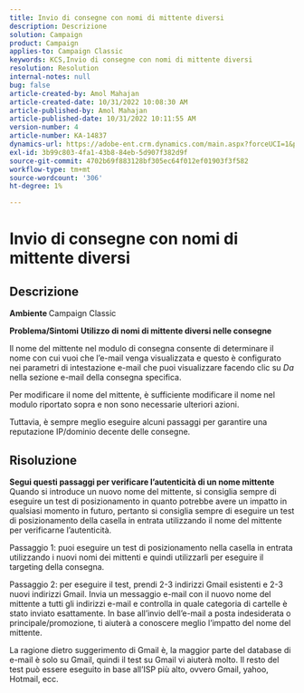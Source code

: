 ```yaml
---
title: Invio di consegne con nomi di mittente diversi
description: Descrizione
solution: Campaign
product: Campaign
applies-to: Campaign Classic
keywords: KCS,Invio di consegne con nomi di mittente diversi
resolution: Resolution
internal-notes: null
bug: false
article-created-by: Amol Mahajan
article-created-date: 10/31/2022 10:08:30 AM
article-published-by: Amol Mahajan
article-published-date: 10/31/2022 10:11:55 AM
version-number: 4
article-number: KA-14837
dynamics-url: https://adobe-ent.crm.dynamics.com/main.aspx?forceUCI=1&pagetype=entityrecord&etn=knowledgearticle&id=fddd9bf4-0359-ed11-9561-6045bd006079
exl-id: 3b99c803-4fa1-43b8-84eb-5d907f382d9f
source-git-commit: 4702b69f883128bf305ec64f012ef01903f3f582
workflow-type: tm+mt
source-wordcount: '306'
ht-degree: 1%

---
```


# Invio di consegne con nomi di mittente diversi

## Descrizione

<b>Ambiente</b><b> </b>
Campaign Classic


<b>Problema/Sintomi</b>
<b>Utilizzo di nomi di mittente diversi nelle consegne</b>

Il nome del mittente nel modulo di consegna consente di determinare il nome con cui vuoi che l’e-mail venga visualizzata e questo è configurato nei parametri di intestazione e-mail che puoi visualizzare facendo clic su *Da* nella sezione e-mail della consegna specifica.

Per modificare il nome del mittente, è sufficiente modificare il nome nel modulo riportato sopra e non sono necessarie ulteriori azioni.

Tuttavia, è sempre meglio eseguire alcuni passaggi per garantire una reputazione IP/dominio decente delle consegne.






## Risoluzione

<b>Segui questi passaggi per verificare l’autenticità di un nome mittente</b>
Quando si introduce un nuovo nome del mittente, si consiglia sempre di eseguire un test di posizionamento in quanto potrebbe avere un impatto in qualsiasi momento in futuro, pertanto si consiglia sempre di eseguire un test di posizionamento della casella in entrata utilizzando il nome del mittente per verificarne l’autenticità.

Passaggio 1: puoi eseguire un test di posizionamento nella casella in entrata utilizzando i nuovi nomi dei mittenti e quindi utilizzarli per eseguire il targeting della consegna.

Passaggio 2: per eseguire il test, prendi 2-3 indirizzi Gmail esistenti e 2-3 nuovi indirizzi Gmail. Invia un messaggio e-mail con il nuovo nome del mittente a tutti gli indirizzi e-mail e controlla in quale categoria di cartelle è stato inviato esattamente. In base all’invio dell’e-mail a posta indesiderata o principale/promozione, ti aiuterà a conoscere meglio l’impatto del nome del mittente.

La ragione dietro suggerimento di Gmail è, la maggior parte del database di e-mail è solo su Gmail, quindi il test su Gmail vi aiuterà molto. Il resto del test può essere eseguito in base all’ISP più alto, ovvero Gmail, yahoo, Hotmail, ecc.
